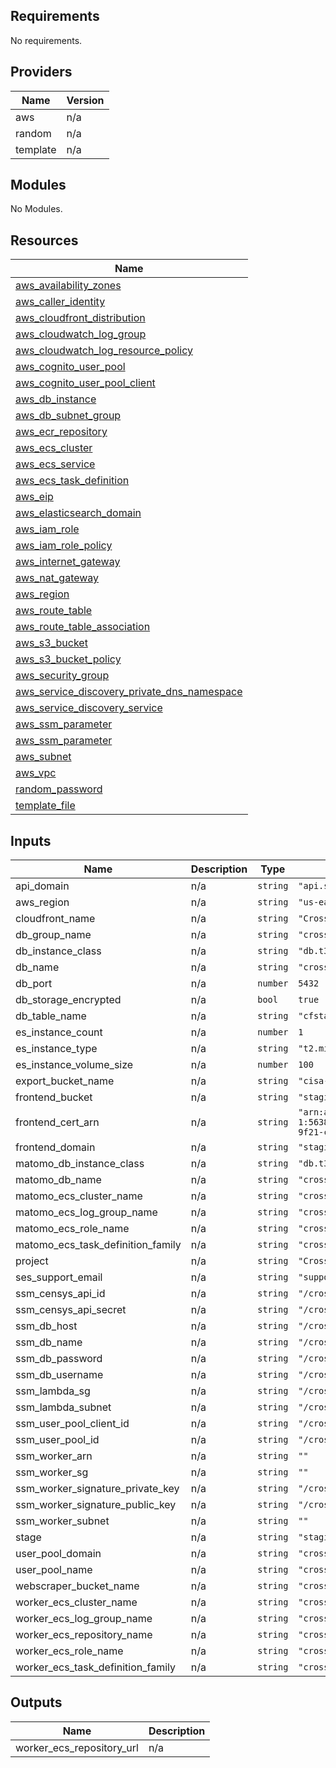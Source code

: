 <!-- BEGINNING OF PRE-COMMIT-TERRAFORM DOCS HOOK -->
## Requirements

No requirements.

## Providers

| Name | Version |
|------|---------|
| aws | n/a |
| random | n/a |
| template | n/a |

## Modules

No Modules.

## Resources

| Name |
|------|
| [aws_availability_zones](https://registry.terraform.io/providers/hashicorp/aws/latest/docs/data-sources/availability_zones) |
| [aws_caller_identity](https://registry.terraform.io/providers/hashicorp/aws/latest/docs/data-sources/caller_identity) |
| [aws_cloudfront_distribution](https://registry.terraform.io/providers/hashicorp/aws/latest/docs/resources/cloudfront_distribution) |
| [aws_cloudwatch_log_group](https://registry.terraform.io/providers/hashicorp/aws/latest/docs/resources/cloudwatch_log_group) |
| [aws_cloudwatch_log_resource_policy](https://registry.terraform.io/providers/hashicorp/aws/latest/docs/resources/cloudwatch_log_resource_policy) |
| [aws_cognito_user_pool](https://registry.terraform.io/providers/hashicorp/aws/latest/docs/resources/cognito_user_pool) |
| [aws_cognito_user_pool_client](https://registry.terraform.io/providers/hashicorp/aws/latest/docs/resources/cognito_user_pool_client) |
| [aws_db_instance](https://registry.terraform.io/providers/hashicorp/aws/latest/docs/resources/db_instance) |
| [aws_db_subnet_group](https://registry.terraform.io/providers/hashicorp/aws/latest/docs/resources/db_subnet_group) |
| [aws_ecr_repository](https://registry.terraform.io/providers/hashicorp/aws/latest/docs/resources/ecr_repository) |
| [aws_ecs_cluster](https://registry.terraform.io/providers/hashicorp/aws/latest/docs/resources/ecs_cluster) |
| [aws_ecs_service](https://registry.terraform.io/providers/hashicorp/aws/latest/docs/resources/ecs_service) |
| [aws_ecs_task_definition](https://registry.terraform.io/providers/hashicorp/aws/latest/docs/resources/ecs_task_definition) |
| [aws_eip](https://registry.terraform.io/providers/hashicorp/aws/latest/docs/resources/eip) |
| [aws_elasticsearch_domain](https://registry.terraform.io/providers/hashicorp/aws/latest/docs/resources/elasticsearch_domain) |
| [aws_iam_role](https://registry.terraform.io/providers/hashicorp/aws/latest/docs/resources/iam_role) |
| [aws_iam_role_policy](https://registry.terraform.io/providers/hashicorp/aws/latest/docs/resources/iam_role_policy) |
| [aws_internet_gateway](https://registry.terraform.io/providers/hashicorp/aws/latest/docs/resources/internet_gateway) |
| [aws_nat_gateway](https://registry.terraform.io/providers/hashicorp/aws/latest/docs/resources/nat_gateway) |
| [aws_region](https://registry.terraform.io/providers/hashicorp/aws/latest/docs/data-sources/region) |
| [aws_route_table](https://registry.terraform.io/providers/hashicorp/aws/latest/docs/resources/route_table) |
| [aws_route_table_association](https://registry.terraform.io/providers/hashicorp/aws/latest/docs/resources/route_table_association) |
| [aws_s3_bucket](https://registry.terraform.io/providers/hashicorp/aws/latest/docs/resources/s3_bucket) |
| [aws_s3_bucket_policy](https://registry.terraform.io/providers/hashicorp/aws/latest/docs/resources/s3_bucket_policy) |
| [aws_security_group](https://registry.terraform.io/providers/hashicorp/aws/latest/docs/resources/security_group) |
| [aws_service_discovery_private_dns_namespace](https://registry.terraform.io/providers/hashicorp/aws/latest/docs/resources/service_discovery_private_dns_namespace) |
| [aws_service_discovery_service](https://registry.terraform.io/providers/hashicorp/aws/latest/docs/resources/service_discovery_service) |
| [aws_ssm_parameter](https://registry.terraform.io/providers/hashicorp/aws/latest/docs/data-sources/ssm_parameter) |
| [aws_ssm_parameter](https://registry.terraform.io/providers/hashicorp/aws/latest/docs/resources/ssm_parameter) |
| [aws_subnet](https://registry.terraform.io/providers/hashicorp/aws/latest/docs/resources/subnet) |
| [aws_vpc](https://registry.terraform.io/providers/hashicorp/aws/latest/docs/resources/vpc) |
| [random_password](https://registry.terraform.io/providers/hashicorp/random/latest/docs/resources/password) |
| [template_file](https://registry.terraform.io/providers/hashicorp/template/latest/docs/data-sources/file) |

## Inputs

| Name | Description | Type | Default | Required |
|------|-------------|------|---------|:--------:|
| api\_domain | n/a | `string` | `"api.staging.crossfeed.cyber.dhs.gov"` | no |
| aws\_region | n/a | `string` | `"us-east-1"` | no |
| cloudfront\_name | n/a | `string` | `"Crossfeed Staging Frontend"` | no |
| db\_group\_name | n/a | `string` | `"crossfeed-db-group"` | no |
| db\_instance\_class | n/a | `string` | `"db.t3.micro"` | no |
| db\_name | n/a | `string` | `"crossfeed-stage-db"` | no |
| db\_port | n/a | `number` | `5432` | no |
| db\_storage\_encrypted | n/a | `bool` | `true` | no |
| db\_table\_name | n/a | `string` | `"cfstagedb"` | no |
| es\_instance\_count | n/a | `number` | `1` | no |
| es\_instance\_type | n/a | `string` | `"t2.micro.elasticsearch"` | no |
| es\_instance\_volume\_size | n/a | `number` | `100` | no |
| export\_bucket\_name | n/a | `string` | `"cisa-crossfeed-staging-exports"` | no |
| frontend\_bucket | n/a | `string` | `"staging.crossfeed.cyber.dhs.gov"` | no |
| frontend\_cert\_arn | n/a | `string` | `"arn:aws:acm:us-east-1:563873274798:certificate/7c6a5980-80e3-47a4-9f21-cbda44b6f34c"` | no |
| frontend\_domain | n/a | `string` | `"staging.crossfeed.cyber.dhs.gov"` | no |
| matomo\_db\_instance\_class | n/a | `string` | `"db.t3.micro"` | no |
| matomo\_db\_name | n/a | `string` | `"crossfeed-matomo-staging"` | no |
| matomo\_ecs\_cluster\_name | n/a | `string` | `"crossfeed-matomo-staging"` | no |
| matomo\_ecs\_log\_group\_name | n/a | `string` | `"crossfeed-matomo-staging"` | no |
| matomo\_ecs\_role\_name | n/a | `string` | `"crossfeed-matomo-staging"` | no |
| matomo\_ecs\_task\_definition\_family | n/a | `string` | `"crossfeed-matomo-staging"` | no |
| project | n/a | `string` | `"Crossfeed"` | no |
| ses\_support\_email | n/a | `string` | `"support@staging.crossfeed.cyber.dhs.gov"` | no |
| ssm\_censys\_api\_id | n/a | `string` | `"/crossfeed/staging/CENSYS_API_ID"` | no |
| ssm\_censys\_api\_secret | n/a | `string` | `"/crossfeed/staging/CENSYS_API_SECRET"` | no |
| ssm\_db\_host | n/a | `string` | `"/crossfeed/staging/DATABASE_HOST"` | no |
| ssm\_db\_name | n/a | `string` | `"/crossfeed/staging/DATABASE_NAME"` | no |
| ssm\_db\_password | n/a | `string` | `"/crossfeed/staging/DATABASE_PASSWORD"` | no |
| ssm\_db\_username | n/a | `string` | `"/crossfeed/staging/DATABASE_USER"` | no |
| ssm\_lambda\_sg | n/a | `string` | `"/crossfeed/staging/SG_ID"` | no |
| ssm\_lambda\_subnet | n/a | `string` | `"/crossfeed/staging/SUBNET_ID"` | no |
| ssm\_user\_pool\_client\_id | n/a | `string` | `"/crossfeed/staging/USER_POOL_CLIENT_ID"` | no |
| ssm\_user\_pool\_id | n/a | `string` | `"/crossfeed/staging/USER_POOL_ID"` | no |
| ssm\_worker\_arn | n/a | `string` | `""` | no |
| ssm\_worker\_sg | n/a | `string` | `""` | no |
| ssm\_worker\_signature\_private\_key | n/a | `string` | `"/crossfeed/staging/WORKER_SIGNATURE_PRIVATE_KEY"` | no |
| ssm\_worker\_signature\_public\_key | n/a | `string` | `"/crossfeed/staging/WORKER_SIGNATURE_PUBLIC_KEY"` | no |
| ssm\_worker\_subnet | n/a | `string` | `""` | no |
| stage | n/a | `string` | `"staging"` | no |
| user\_pool\_domain | n/a | `string` | `"crossfeed-staging"` | no |
| user\_pool\_name | n/a | `string` | `"crossfeed-staging"` | no |
| webscraper\_bucket\_name | n/a | `string` | `"crossfeed-staging-webscraper"` | no |
| worker\_ecs\_cluster\_name | n/a | `string` | `"crossfeed-worker-staging"` | no |
| worker\_ecs\_log\_group\_name | n/a | `string` | `"crossfeed-worker-staging"` | no |
| worker\_ecs\_repository\_name | n/a | `string` | `"crossfeed-worker-staging"` | no |
| worker\_ecs\_role\_name | n/a | `string` | `"crossfeed-worker-staging"` | no |
| worker\_ecs\_task\_definition\_family | n/a | `string` | `"crossfeed-worker-staging"` | no |

## Outputs

| Name | Description |
|------|-------------|
| worker\_ecs\_repository\_url | n/a |
<!-- END OF PRE-COMMIT-TERRAFORM DOCS HOOK -->